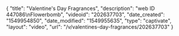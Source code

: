 {
    "title": "Valentine's Day Fragrances",
    "description": "web ID 447086\nFlowerbomb",
    "videoid": "202637703",
    "date_created": "1549954850",
    "date_modified": "1549955635",
    "type": "captivate",
    "layout": "video",
    "url": "\/v\/valentines-day-fragrances\/202637703"
}
